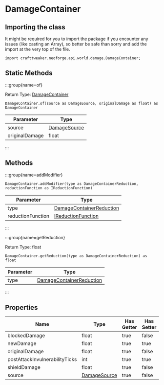 # DamageContainer

## Importing the class

It might be required for you to import the package if you encounter any issues (like casting an Array), so better be safe than sorry and add the import at the very top of the file.
```zenscript
import crafttweaker.neoforge.api.world.damage.DamageContainer;
```


## Static Methods

:::group{name=of}

Return Type: [DamageContainer](/neoforge/api/world/damage/DamageContainer)

```zenscript
DamageContainer.of(source as DamageSource, originalDamage as float) as DamageContainer
```

|   Parameter    |                          Type                          |
|----------------|--------------------------------------------------------|
| source         | [DamageSource](/vanilla/api/world/damage/DamageSource) |
| originalDamage | float                                                  |


:::

## Methods

:::group{name=addModifier}

```zenscript
DamageContainer.addModifier(type as DamageContainerReduction, reductionFunction as IReductionFunction)
```

|     Parameter     |                                      Type                                       |
|-------------------|---------------------------------------------------------------------------------|
| type              | [DamageContainerReduction](/neoforge/api/world/damage/DamageContainerReduction) |
| reductionFunction | [IReductionFunction](/neoforge/api/world/damage/IReductionFunction)             |


:::

:::group{name=getReduction}

Return Type: float

```zenscript
DamageContainer.getReduction(type as DamageContainerReduction) as float
```

| Parameter |                                      Type                                       |
|-----------|---------------------------------------------------------------------------------|
| type      | [DamageContainerReduction](/neoforge/api/world/damage/DamageContainerReduction) |


:::


## Properties

|              Name              |                          Type                          | Has Getter | Has Setter |
|--------------------------------|--------------------------------------------------------|------------|------------|
| blockedDamage                  | float                                                  | true       | false      |
| newDamage                      | float                                                  | true       | true       |
| originalDamage                 | float                                                  | true       | false      |
| postAttackInvulnerabilityTicks | int                                                    | true       | true       |
| shieldDamage                   | float                                                  | true       | false      |
| source                         | [DamageSource](/vanilla/api/world/damage/DamageSource) | true       | false      |

